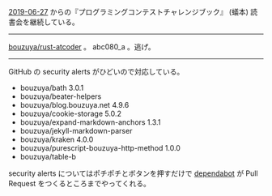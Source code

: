 [2019-06-27][] からの『プログラミングコンテストチャレンジブック』 (蟻本) 読書会を継続している。

---

[bouzuya/rust-atcoder][] 。 abc080_a 。逃げ。

---

GitHub の security alerts がひどいので対応している。

- bouzuya/bath 3.0.1
- bouzuya/beater-helpers
- bouzuya/blog.bouzuya.net 4.9.6
- bouzuya/cookie-storage 5.0.2
- bouzuya/expand-markdown-anchors 1.3.1
- bouzuya/jekyll-markdown-parser
- bouzuya/kraken 4.0.0
- bouzuya/purescript-bouzuya-http-method 1.0.0
- bouzuya/table-b

security alerts についてはポチポチとボタンを押すだけで [dependabot](https://dependabot.com/) が Pull Request をつくるところまでやってくれる。

[2019-06-27]: https://blog.bouzuya.net/2019/06/27/
[bouzuya/rust-atcoder]: https://github.com/bouzuya/rust-atcoder
